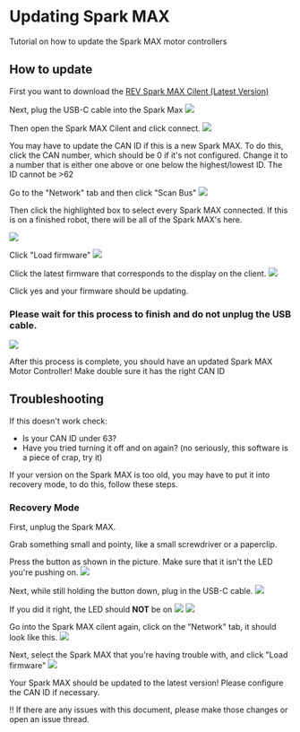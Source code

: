 # Updating Spark MAX

Tutorial on how to update the Spark MAX motor controllers

## How to update
First you want to download the [REV Spark MAX Cilent (Latest Version)](http://www.revrobotics.com/sparkmax-software/#spark-max-client-application)

Next, plug the USB-C cable into the Spark Max
![](/pics/IMG_20200208_121705.jpg)

Then open the Spark MAX Cilent and click connect.
![](/pics/Home-Screen.png)

You may have to update the CAN ID if this is a new Spark MAX.
To do this, click the CAN number, which should be 0 if it's not configured.
Change it to a number that is either one above or one below the highest/lowest ID.
The ID cannot be >62

Go to the "Network" tab and then click "Scan Bus"
![](/pics/Network-Tab.png)

Then click the highlighted box to select every Spark MAX connected. If this is on a finished robot, there will be all of the Spark MAX's here.

![](pics/Scanned-Busses.png)

Click "Load firmware"
![](pics/Selected.png)

Click the latest firmware that corresponds to the display on the client.
![](pics/Selecting-Firmware.png)

Click yes and your firmware should be updating.
### Please wait for this process to finish and do not unplug the USB cable.
![](pics/Updating.png)

After this process is complete, you should have an updated Spark MAX Motor Controller! Make double sure it has the right CAN ID

## Troubleshooting
If this doesn't work check:
- Is your CAN ID under 63?
- Have you tried turning it off and on again? (no seriously, this software is a piece of crap, try it)

If your version on the Spark MAX is too old, you may have to put it into recovery mode, to do this, follow these steps.
### Recovery Mode
First, unplug the Spark MAX.

Grab something small and pointy, like a small screwdriver or a paperclip.

Press the button as shown in the picture. Make sure that it isn't the LED you're pushing on.
![](pics/IMG_20200208_130153.jpg)

Next, while still holding the button down, plug in the USB-C cable.
![](pics/IMG_20200208_130450.jpg)

If you did it right, the LED should **NOT** be on
![](pics/IMG_20200208_130554.jpg)
![](pics/IMG_20200208_130545.jpg)

Go into the Spark MAX cilent again, click on the "Network" tab, it should look like this.
![](pics/DFU-Update-Copy.png)

Next, select the Spark MAX that you're having trouble with, and click "Load firmware"
![](pics/DFU-Update.png)

Your Spark MAX should be updated to the latest version! Please configure the CAN ID if necessary. 


!! If there are any issues with this document, please make those changes or open an issue thread.
